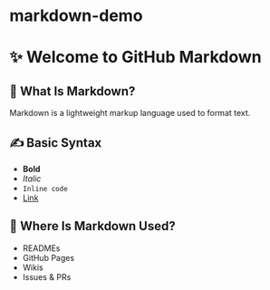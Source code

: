 # markdown-demo
# ✨ Welcome to GitHub Markdown

## 🧠 What Is Markdown?
Markdown is a lightweight markup language used to format text.

## ✍️ Basic Syntax
- **Bold**
- _Italic_
- `Inline code`
- [Link](https://github.com)

## 📁 Where Is Markdown Used?
- READMEs
- GitHub Pages
- Wikis
- Issues & PRs
